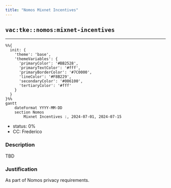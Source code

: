 ```yaml
---
title: "Nomos Mixnet Incentives"
---
```

## `vac:tke::nomos:mixnet-incentives`
---

```mermaid
%%{ 
  init: { 
    'theme': 'base', 
    'themeVariables': { 
      'primaryColor': '#BB2528', 
      'primaryTextColor': '#fff', 
      'primaryBorderColor': '#7C0000', 
      'lineColor': '#F8B229', 
      'secondaryColor': '#006100', 
      'tertiaryColor': '#fff' 
    } 
  } 
}%%
gantt
	dateFormat YYYY-MM-DD 
	section Nomos
		Mixnet Incentives :, 2024-07-01, 2024-07-15
```
- status: 0%
- CC: Frederico

### Description

TBD

### Justification

As part of Nomos privacy requirements.

